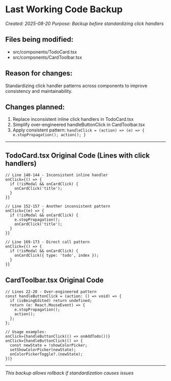 # Last Working Code Backup
*Created: 2025-08-20*
*Purpose: Backup before standardizing click handlers*

## Files being modified:
- src/components/TodoCard.tsx
- src/components/CardToolbar.tsx

## Reason for changes:
Standardizing click handler patterns across components to improve consistency and maintainability.

## Changes planned:
1. Replace inconsistent inline click handlers in TodoCard.tsx
2. Simplify over-engineered handleButtonClick in CardToolbar.tsx
3. Apply consistent pattern: `handleClick = (action) => (e) => { e.stopPropagation(); action(); }`

---

## TodoCard.tsx Original Code (Lines with click handlers)

```tsx
// Line 140-144 - Inconsistent inline handler
onClick={() => {
  if (!isModal && onCardClick) {
    onCardClick('title');
  }
}}

// Line 152-157 - Another inconsistent pattern  
onClick={(e) => {
  if (!isModal && onCardClick) {
    e.stopPropagation();
    onCardClick('title');
  }
}}

// Line 169-173 - Direct call pattern
onClick={() => {
  if (!isModal && onCardClick) {
    onCardClick({ type: 'todo', index });
  }
}}
```

## CardToolbar.tsx Original Code

```tsx
// Lines 22-28 - Over-engineered pattern
const handleButtonClick = (action: () => void) => {
  if (isBeingEdited) return undefined;
  return (e: React.MouseEvent) => {
    e.stopPropagation();
    action();
  };
};

// Usage examples:
onClick={handleButtonClick(() => onAddTodo())}
onClick={handleButtonClick(() => {
  const newState = !showColorPicker;
  setShowColorPicker(newState);
  onColorPickerToggle?.(newState);
})}
```

---

*This backup allows rollback if standardization causes issues*